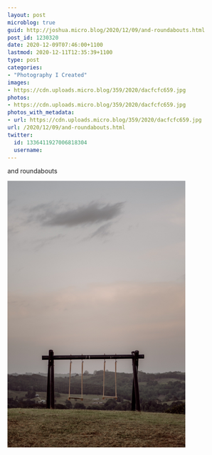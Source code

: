 ```yaml
---
layout: post
microblog: true
guid: http://joshua.micro.blog/2020/12/09/and-roundabouts.html
post_id: 1230320
date: 2020-12-09T07:46:00+1100
lastmod: 2020-12-11T12:35:39+1100
type: post
categories:
- "Photography I Created"
images:
- https://cdn.uploads.micro.blog/359/2020/dacfcfc659.jpg
photos:
- https://cdn.uploads.micro.blog/359/2020/dacfcfc659.jpg
photos_with_metadata:
- url: https://cdn.uploads.micro.blog/359/2020/dacfcfc659.jpg
url: /2020/12/09/and-roundabouts.html
twitter:
  id: 1336411927006818304
  username: 
---
```

and roundabouts

<img src="uploads/2020/dacfcfc659.jpg" width="400" height="600" alt="" />
